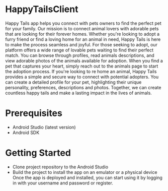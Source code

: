 # HappyTailsClient
Happy Tails app helps you connect with pets owners to find the perfect pet for your family. Our mission is to connect animal lovers with adorable pets that are looking for their forever homes. Whether you're looking to adopt a furry friend or find a loving home for an animal in need, Happy Tails is here to make the process seamless and joyful. For those seeking to adopt, our platform offers a wide range of lovable pets waiting to find their perfect match. You can browse through profiles, read animals descriptions, and view adorable photos of the animals available for adoption. When you find a pet that captures your heart, simply reach out to the animals page to start the adoption process. If you're looking to re home an animal, Happy Tails provides a simple and secure way to connect with potential adopters. You can create a detailed profile for your pet, highlighting their unique personality, preferences, descriptions and photos.
Together, we can create countless happy tails and make a lasting impact in the lives of animals.

# Prerequisites
- Android Studio (latest version)
- Android SDK

# Getting Started
- Clone project repository to the Android Studio
- Build the project to install the app on an emulator or a physical device
Once the app is deployed and installed, you can start using it by logging in with your username and password or register.


